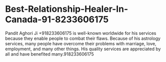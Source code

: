 # Best-Relationship-Healer-In-Canada-91-8233606175
Pandit Aghori Ji +918233606175 is well-known worldwide for his services because they enable people to combat their flaws. Because of his astrology services, many people have overcome their problems with marriage, love, employment, and many other things. His quality services are appreciated by all and have benefited many.918233606175
